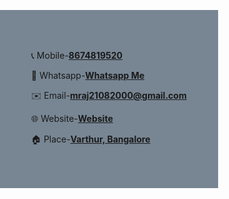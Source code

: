 <!DOCTYPE html>
<html lang="en">

<head>
    <meta charset="UTF-8">
    <meta http-equiv="X-UA-Compatible" content="IE=edge">
    <meta name="viewport" content="width=device-width, initial-scale=1.0">
</head>

<body style="margin-left: auto; margin-top: 200px; background-color:rgb(120, 134, 147); position:absolute";>
    <td>
        <p>📞 Mobile-<b><a href="tel:+8674819520" target="_blank">8674819520</a></b></p>
        <p>📱 Whatsapp-<b><a href="https://wa.me/<8674819520>" target="_blank">Whatsapp Me</a></b></p>
        <p>✉️ Email-<b><a href="mailto:mritunjayraj2108@gmail.com" target="_blank">mraj21082000@gmail.com</a></b>
        <p>🌐 Website-<b><a href="https://github.com/Mraj2108/Resume" target="_blank">Website</a></b>
        <p>🏠 Place-<b><a href="https://www.google.com/maps/place/Varthur,+Karnataka/@12.9446229,77.7323736,15z/data=!3m1!4b1!4m6!3m5!1s0x3bae0d87e1091cd9:0xf99fbc637054981f!8m2!3d12.9388787!4d77.7412047!16s%2Fm%2F03qlj95" target="_blank">Varthur, Bangalore</a></b></p>
    </td>
</body>

</html>
